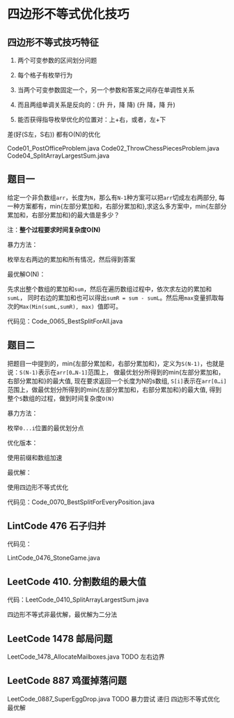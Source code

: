 # 四边形不等式优化技巧

## 四边形不等式技巧特征

1. 两个可变参数的区间划分问题

2. 每个格子有枚举行为

3. 当两个可变参数固定一个，另一个参数和答案之间存在单调性关系

4. 而且两组单调关系是反向的：(升 升，降 降)  (升 降，降 升)

5. 能否获得指导枚举优化的位置对：上+右，或者，左+下

差(好(S左，S右))
都有O(N)的优化

Code01_PostOfficeProblem.java
Code02_ThrowChessPiecesProblem.java
Code04_SplitArrayLargestSum.java

## 题目一

给定一个非负数组`arr`，长度为`N`，那么有`N-1`种方案可以把`arr`切成左右两部分, 每一种方案都有，min{左部分累加和，右部分累加和},求这么多方案中，min{左部分累加和，右部分累加和}的最大值是多少？

注：**整个过程要求时间复杂度O(N)**

暴力方法：

枚举左右两边的累加和所有情况，然后得到答案

最优解O(N)：

先求出整个数组的累加和`sum`，然后在遍历数组过程中，依次求左边的累加和`sumL`， 同时右边的累加和也可以得出`sumR = sum - sumL`。然后用`max`变量抓取每次的`Max(Min(sumL,sumR), max) `值即可。

代码见：Code_0065_BestSplitForAll.java

## 题目二

把题目一中提到的，min{左部分累加和，右部分累加和}，定义为`S(N-1)`，也就是说：`S(N-1)`表示在`arr[0…N-1]`范围上， 做最优划分所得到的min{左部分累加和，右部分累加和}的最大值, 现在要求返回一个长度为N的s数组, `S[i]`表示在`arr[0…i]`范围上，做最优划分所得到的min{左部分累加和，右部分累加和}的最大值, 得到整个`S`数组的过程，做到时间复杂度`O(N)`


暴力方法：

枚举`0...i`位置的最优划分点

优化版本：

使用前缀和数组加速

最优解：

使用四边形不等式优化

代码见：Code_0070_BestSplitForEveryPosition.java

## LintCode 476 石子归并

代码见：

LintCode_0476_StoneGame.java

## LeetCode 410. 分割数组的最大值

代码：LeetCode_0410_SplitArrayLargestSum.java

四边形不等式非最优解，最优解为二分法

## LeetCode 1478 邮局问题

LeetCode_1478_AllocateMailboxes.java TODO 左右边界

## LeetCode 887 鸡蛋掉落问题  

LeetCode_0887_SuperEggDrop.java TODO 暴力尝试 递归 四边形不等式优化 最优解

